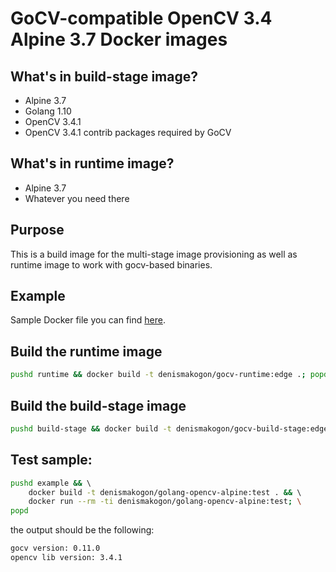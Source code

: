 # GoCV-compatible OpenCV 3.4 Alpine 3.7 Docker images

## What's in build-stage image?

 - Alpine 3.7
 - Golang 1.10
 - OpenCV 3.4.1
 - OpenCV 3.4.1 contrib packages required by GoCV

## What's in runtime image?

 - Alpine 3.7
 - Whatever you need there

## Purpose

This is a build image for the multi-stage image provisioning as well as runtime image to work with gocv-based binaries.

## Example

Sample Docker file you can find [here](example/Dockerfile).

## Build the runtime image

```bash
pushd runtime && docker build -t denismakogon/gocv-runtime:edge .; popd
```

## Build the build-stage image

```bash
pushd build-stage && docker build -t denismakogon/gocv-build-stage:edge .; popd
```

## Test sample:

```bash
pushd example && \ 
    docker build -t denismakogon/golang-opencv-alpine:test . && \ 
    docker run --rm -ti denismakogon/golang-opencv-alpine:test; \
popd
```
the output should be the following:
```bash
gocv version: 0.11.0
opencv lib version: 3.4.1
```
